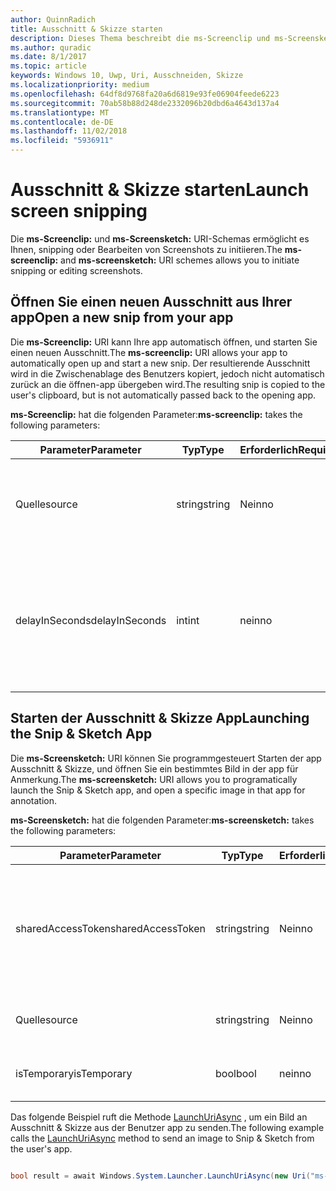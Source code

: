 ```yaml
---
author: QuinnRadich
title: Ausschnitt & Skizze starten
description: Dieses Thema beschreibt die ms-Screenclip und ms-Screensketch URI-Schemas. Ihre app kann diese URI-Schemas zum Starten der app Ausschnitt & Skizze oder einen neuen Ausschnitt Öffnen verwenden.
ms.author: quradic
ms.date: 8/1/2017
ms.topic: article
keywords: Windows 10, Uwp, Uri, Ausschneiden, Skizze
ms.localizationpriority: medium
ms.openlocfilehash: 64df8d9768fa20a6d6819e93fe06904feede6223
ms.sourcegitcommit: 70ab58b88d248de2332096b20dbd6a4643d137a4
ms.translationtype: MT
ms.contentlocale: de-DE
ms.lasthandoff: 11/02/2018
ms.locfileid: "5936911"
---
```

# <a name="launch-screen-snipping"></a><span data-ttu-id="e9c56-105">Ausschnitt & Skizze starten</span><span class="sxs-lookup"><span data-stu-id="e9c56-105">Launch screen snipping</span></span>

<span data-ttu-id="e9c56-106">Die **ms-Screenclip:** und **ms-Screensketch:** URI-Schemas ermöglicht es Ihnen, snipping oder Bearbeiten von Screenshots zu initiieren.</span><span class="sxs-lookup"><span data-stu-id="e9c56-106">The **ms-screenclip:** and **ms-screensketch:** URI schemes allows you to initiate snipping or editing screenshots.</span></span>

## <a name="open-a-new-snip-from-your-app"></a><span data-ttu-id="e9c56-107">Öffnen Sie einen neuen Ausschnitt aus Ihrer app</span><span class="sxs-lookup"><span data-stu-id="e9c56-107">Open a new snip from your app</span></span>

<span data-ttu-id="e9c56-108">Die **ms-Screenclip:** URI kann Ihre app automatisch öffnen, und starten Sie einen neuen Ausschnitt.</span><span class="sxs-lookup"><span data-stu-id="e9c56-108">The **ms-screenclip:** URI allows your app to automatically open up and start a new snip.</span></span> <span data-ttu-id="e9c56-109">Der resultierende Ausschnitt wird in die Zwischenablage des Benutzers kopiert, jedoch nicht automatisch zurück an die öffnen-app übergeben wird.</span><span class="sxs-lookup"><span data-stu-id="e9c56-109">The resulting snip is copied to the user's clipboard, but is not automatically passed back to the opening app.</span></span>

<span data-ttu-id="e9c56-110">**ms-Screenclip:** hat die folgenden Parameter:</span><span class="sxs-lookup"><span data-stu-id="e9c56-110">**ms-screenclip:** takes the following parameters:</span></span>

| <span data-ttu-id="e9c56-111">Parameter</span><span class="sxs-lookup"><span data-stu-id="e9c56-111">Parameter</span></span> | <span data-ttu-id="e9c56-112">Typ</span><span class="sxs-lookup"><span data-stu-id="e9c56-112">Type</span></span> | <span data-ttu-id="e9c56-113">Erforderlich</span><span class="sxs-lookup"><span data-stu-id="e9c56-113">Required</span></span> | <span data-ttu-id="e9c56-114">Beschreibung</span><span class="sxs-lookup"><span data-stu-id="e9c56-114">Description</span></span> |
| --- | --- | --- | --- |
| <span data-ttu-id="e9c56-115">Quelle</span><span class="sxs-lookup"><span data-stu-id="e9c56-115">source</span></span> | <span data-ttu-id="e9c56-116">string</span><span class="sxs-lookup"><span data-stu-id="e9c56-116">string</span></span> | <span data-ttu-id="e9c56-117">Nein</span><span class="sxs-lookup"><span data-stu-id="e9c56-117">no</span></span> | <span data-ttu-id="e9c56-118">Eine formfreie Zeichenfolge, die Quelle anzugeben, die den URI gestartet.</span><span class="sxs-lookup"><span data-stu-id="e9c56-118">A freeform string to indicate the source that launched the URI.</span></span> |
| <span data-ttu-id="e9c56-119">delayInSeconds</span><span class="sxs-lookup"><span data-stu-id="e9c56-119">delayInSeconds</span></span> | <span data-ttu-id="e9c56-120">int</span><span class="sxs-lookup"><span data-stu-id="e9c56-120">int</span></span> | <span data-ttu-id="e9c56-121">nein</span><span class="sxs-lookup"><span data-stu-id="e9c56-121">no</span></span> | <span data-ttu-id="e9c56-122">Eine ganze Zahl von 1 bis zu 30.</span><span class="sxs-lookup"><span data-stu-id="e9c56-122">An integer value, from 1 to 30.</span></span> <span data-ttu-id="e9c56-123">Gibt die Verzögerung in vollständige Sekunden zwischen der URI-Aufruf und wann snipping beginnt.</span><span class="sxs-lookup"><span data-stu-id="e9c56-123">Specifies the delay, in full seconds, between the URI call and when snipping begins.</span></span> |

## <a name="launching-the-snip--sketch-app"></a><span data-ttu-id="e9c56-124">Starten der Ausschnitt & Skizze App</span><span class="sxs-lookup"><span data-stu-id="e9c56-124">Launching the Snip & Sketch App</span></span>

<span data-ttu-id="e9c56-125">Die **ms-Screensketch:** URI können Sie programmgesteuert Starten der app Ausschnitt & Skizze, und öffnen Sie ein bestimmtes Bild in der app für Anmerkung.</span><span class="sxs-lookup"><span data-stu-id="e9c56-125">The **ms-screensketch:** URI allows you to programatically launch the Snip & Sketch app, and open a specific image in that app for annotation.</span></span>

<span data-ttu-id="e9c56-126">**ms-Screensketch:** hat die folgenden Parameter:</span><span class="sxs-lookup"><span data-stu-id="e9c56-126">**ms-screensketch:** takes the following parameters:</span></span>

| <span data-ttu-id="e9c56-127">Parameter</span><span class="sxs-lookup"><span data-stu-id="e9c56-127">Parameter</span></span> | <span data-ttu-id="e9c56-128">Typ</span><span class="sxs-lookup"><span data-stu-id="e9c56-128">Type</span></span> | <span data-ttu-id="e9c56-129">Erforderlich</span><span class="sxs-lookup"><span data-stu-id="e9c56-129">Required</span></span> | <span data-ttu-id="e9c56-130">Beschreibung</span><span class="sxs-lookup"><span data-stu-id="e9c56-130">Description</span></span> |
| --- | --- | --- | --- |
| <span data-ttu-id="e9c56-131">sharedAccessToken</span><span class="sxs-lookup"><span data-stu-id="e9c56-131">sharedAccessToken</span></span> | <span data-ttu-id="e9c56-132">string</span><span class="sxs-lookup"><span data-stu-id="e9c56-132">string</span></span> | <span data-ttu-id="e9c56-133">Nein</span><span class="sxs-lookup"><span data-stu-id="e9c56-133">no</span></span> | <span data-ttu-id="e9c56-134">Ein Token, identifizieren die Datei in der app Ausschnitt & Skizze geöffnet.</span><span class="sxs-lookup"><span data-stu-id="e9c56-134">A token identifying the file to open in the Snip & Sketch app.</span></span> <span data-ttu-id="e9c56-135">Aus [SharedStorageAccessManager.AddFile](https://docs.microsoft.com/uwp/api/windows.applicationmodel.datatransfer.sharedstorageaccessmanager.addfile)abgerufen werden.</span><span class="sxs-lookup"><span data-stu-id="e9c56-135">Retrieved from [SharedStorageAccessManager.AddFile](https://docs.microsoft.com/uwp/api/windows.applicationmodel.datatransfer.sharedstorageaccessmanager.addfile).</span></span> <span data-ttu-id="e9c56-136">Wenn dieser Parameter ausgelassen wird, wird die app ohne Öffnen der Datei gestartet werden.</span><span class="sxs-lookup"><span data-stu-id="e9c56-136">If this parameter is omitted, the app will be launched without a file open.</span></span> |
| <span data-ttu-id="e9c56-137">Quelle</span><span class="sxs-lookup"><span data-stu-id="e9c56-137">source</span></span> | <span data-ttu-id="e9c56-138">string</span><span class="sxs-lookup"><span data-stu-id="e9c56-138">string</span></span> | <span data-ttu-id="e9c56-139">Nein</span><span class="sxs-lookup"><span data-stu-id="e9c56-139">no</span></span> | <span data-ttu-id="e9c56-140">Eine formfreie Zeichenfolge, die Quelle anzugeben, die den URI gestartet.</span><span class="sxs-lookup"><span data-stu-id="e9c56-140">A freeform string to indicate the source that launched the URI.</span></span> |
| <span data-ttu-id="e9c56-141">isTemporary</span><span class="sxs-lookup"><span data-stu-id="e9c56-141">isTemporary</span></span> | <span data-ttu-id="e9c56-142">bool</span><span class="sxs-lookup"><span data-stu-id="e9c56-142">bool</span></span> | <span data-ttu-id="e9c56-143">nein</span><span class="sxs-lookup"><span data-stu-id="e9c56-143">no</span></span> | <span data-ttu-id="e9c56-144">Wenn Satz auf "true", Bildschirmskizzen versucht, die Datei zu löschen, nachdem sie geöffnet.</span><span class="sxs-lookup"><span data-stu-id="e9c56-144">If set to True, Screen Sketch will try to delete the file after opening it.</span></span> |

<span data-ttu-id="e9c56-145">Das folgende Beispiel ruft die Methode [LaunchUriAsync](https://docs.microsoft.com/uwp/api/Windows.System.Launcher#Windows_System_Launcher_LaunchUriAsync_Windows_Foundation_Uri_) , um ein Bild an Ausschnitt & Skizze aus der Benutzer app zu senden.</span><span class="sxs-lookup"><span data-stu-id="e9c56-145">The following example calls the [LaunchUriAsync](https://docs.microsoft.com/uwp/api/Windows.System.Launcher#Windows_System_Launcher_LaunchUriAsync_Windows_Foundation_Uri_) method to send an image to Snip & Sketch from the user's app.</span></span>

```csharp

bool result = await Windows.System.Launcher.LaunchUriAsync(new Uri("ms-screensketch:edit?source=MyApp&isTemporary=false&sharedAccessToken=2C37ADDA-B054-40B5-8B38-11CED1E1A2D"));

```